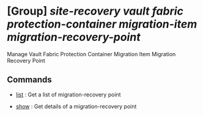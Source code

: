 # [Group] _site-recovery vault fabric protection-container migration-item migration-recovery-point_

Manage Vault Fabric Protection Container Migration Item Migration Recovery Point

## Commands

- [list](/Commands/site-recovery/vault/fabric/protection-container/migration-item/migration-recovery-point/_list.md)
: Get a list of migration-recovery point

- [show](/Commands/site-recovery/vault/fabric/protection-container/migration-item/migration-recovery-point/_show.md)
: Get details of a migration-recovery point
